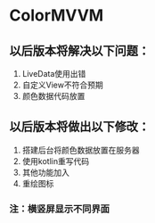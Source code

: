 # ColorMVVM
## 以后版本将解决以下问题：
  1. LiveData使用出错
  2. 自定义View不符合预期
 3. 颜色数据代码放置
## 以后版本将做出以下修改：
  1. 搭建后台将颜色数据放置在服务器
  2. 使用kotlin重写代码
  3. 其他功能加入
  4. 重绘图标
 ### 注：横竖屏显示不同界面

